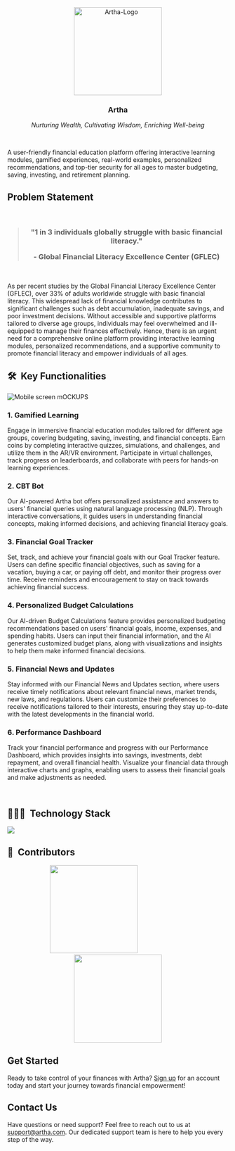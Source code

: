 <div align="center">
    <div>
<img width="200px" src="https://github.com/Ektaroy/Artha/assets/97738792/c7ca8277-405b-403e-8623-783663c76aa1" alt="Artha-Logo">
    </div>
    <div>
            <h3><b>Artha</b></h3>
            <p><i>Nurturing Wealth, Cultivating Wisdom, Enriching Well-being</i></p>
    </div>      
</div>
<br>


A user-friendly financial education platform offering interactive learning modules, gamified experiences, real-world examples, personalized recommendations, and top-tier security for all ages to master budgeting, saving, investing, and retirement planning.


## Problem Statement

<br/>
<blockquote align='center'>
<h3>

"1 in 3 individuals globally struggle with basic financial literacy."

\- Global Financial Literacy Excellence Center (GFLEC) 
</h3>
</blockquote>
<br/>


As per recent studies by the Global Financial Literacy Excellence Center (GFLEC), over 33% of adults worldwide struggle with basic financial literacy. This widespread lack of financial knowledge contributes to significant challenges such as debt accumulation, inadequate savings, and poor investment decisions. Without accessible and supportive platforms tailored to diverse age groups, individuals may feel overwhelmed and ill-equipped to manage their finances effectively. Hence, there is an urgent need for a comprehensive online platform providing interactive learning modules, personalized recommendations, and a supportive community to promote financial literacy and empower individuals of all ages.



## 🛠️ &nbsp;Key Functionalities

<img src = "https://github.com/Ektaroy/Artha/assets/97738792/3942c5d1-3fa5-4645-b4bb-aa2cb9e48f55" alt = "Mobile screen mOCKUPS">

### 1. Gamified Learning

Engage in immersive financial education modules tailored for different age groups, covering budgeting, saving, investing, and financial concepts. Earn coins by completing interactive quizzes, simulations, and challenges, and utilize them in the AR/VR environment. Participate in virtual challenges, track progress on leaderboards, and collaborate with peers for hands-on learning experiences.

### 2. CBT Bot 

Our AI-powered Artha bot offers personalized assistance and answers to users' financial queries using natural language processing (NLP). Through interactive conversations, it guides users in understanding financial concepts, making informed decisions, and achieving financial literacy goals.

### 3. Financial Goal Tracker

Set, track, and achieve your financial goals with our Goal Tracker feature. Users can define specific financial objectives, such as saving for a vacation, buying a car, or paying off debt, and monitor their progress over time. Receive reminders and encouragement to stay on track towards achieving financial success.

### 4. Personalized Budget Calculations

Our AI-driven Budget Calculations feature provides personalized budgeting recommendations based on users' financial goals, income, expenses, and spending habits. Users can input their financial information, and the AI generates customized budget plans, along with visualizations and insights to help them make informed financial decisions.

### 5. Financial News and Updates

Stay informed with our Financial News and Updates section, where users receive timely notifications about relevant financial news, market trends, new laws, and regulations. Users can customize their preferences to receive notifications tailored to their interests, ensuring they stay up-to-date with the latest developments in the financial world.

### 6. Performance Dashboard

Track your financial performance and progress with our Performance Dashboard, which provides insights into savings, investments, debt repayment, and overall financial health. Visualize your financial data through interactive charts and graphs, enabling users to assess their financial goals and make adjustments as needed.


<br />

## 👨🏻‍💻 &nbsp;Technology Stack

<img src = "https://github.com/Ektaroy/Artha/assets/97738792/99956b7e-a52f-4634-a2d9-b087ff0a4adc">

## 👥 &nbsp;Contributors
<div align = "center">
<img width = "200px" src = "https://github.com/monishkajha17/teen-thrives/assets/109274817/bad9636b-2fea-472e-9ac4-1cac7a43d2c6">
&nbsp
&nbsp
&nbsp
&nbsp
&nbsp
&nbsp
&nbsp
&nbsp
&nbsp
&nbsp
&nbsp
&nbsp
&nbsp
&nbsp
<img width = "200px" src = "https://github.com/monishkajha17/teen-thrives/assets/109274817/034a17be-b062-4cd7-98b8-b4be6c6cac5b">
</div>

## Get Started

Ready to take control of your finances with Artha? [Sign up](https://artha.com/signup) for an account today and start your journey towards financial empowerment!

## Contact Us

Have questions or need support? Feel free to reach out to us at [support@artha.com](mailto:support@artha.com). Our dedicated support team is here to help you every step of the way.
